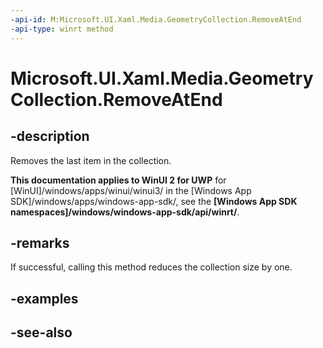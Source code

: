 ```yaml
---
-api-id: M:Microsoft.UI.Xaml.Media.GeometryCollection.RemoveAtEnd
-api-type: winrt method
---
```


<!-- Method syntax
public void RemoveAtEnd()
-->

# Microsoft.UI.Xaml.Media.GeometryCollection.RemoveAtEnd

## -description
Removes the last item in the collection.

**This documentation applies to WinUI 2 for UWP** for [WinUI]/windows/apps/winui/winui3/ in the [Windows App SDK]/windows/apps/windows-app-sdk/, see the **[Windows App SDK namespaces]/windows/windows-app-sdk/api/winrt/**.

## -remarks
If successful, calling this method reduces the collection size by one.

## -examples

## -see-also
